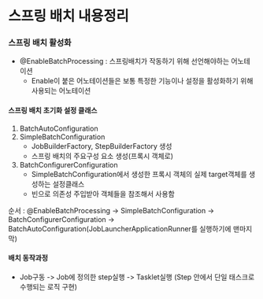 # 스프링 배치 내용정리

### 스프링 배치 활성화

* @EnableBatchProcessing : 스프링배치가 작동하기 위해 선언해야하는 어노테이션
  * Enable이 붙은 어노테이션들은 보통 특정한 기능이나 설정을 활성화하기 위해 사용되는 어노테이션

#### 스프링 배치 초기화 설정 클래스

1. BatchAutoConfiguration
2. SimpleBatchConfiguration
   * JobBuilderFactory, StepBuilderFactory 생성
   * 스프링 배치의 주요구성 요소 생성(프록시 객체로)
3. BatchConfigurerConfiguration
   * SimpleBatchConfiguration에서 생성한 프록시 객체의 실제 target객체를 생성하는 설정클래스
   * 빈으로 의존성 주입받아 객체들을 참조해서 사용함

순서 : @EnableBatchProcessing -> SimpleBatchConfiguration -> BatchConfigurerConfiguration -> BatchAutoConfiguration(JobLauncherApplicationRunner를 실행하기에 맨마지막)

#### 배치 동작과정

* Job구동 -> Job에 정의한 step실행 -> Tasklet실행 (Step 안에서 단일 태스크로 수행되는 로직 구현)
